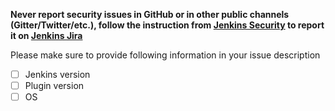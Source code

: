 **Never report security issues in GitHub or in other public channels (Gitter/Twitter/etc.), follow the instruction from [Jenkins Security](https://jenkins.io/security/) to report it on [Jenkins Jira](https://issues.jenkins.io)**

Please make sure to provide following information in your issue description

- [ ] Jenkins version
- [ ] Plugin version
- [ ] OS
